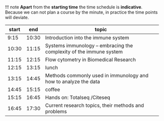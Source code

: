 
!!! note
    **Apart** from the **starting time** the time schedule is **indicative**. Because we can not plan a course by the minute, in practice the time points will deviate. 


| start 	| end   	| topic   	|
|-------	|-------	|---------	|
| 9:15 	| 10:30 	| Introduction into the immune system 	|
| 10:30 	| 11:15 	| Systems immunology – embracing the complexity of the immune system 	|
| 11:15 	| 12:15 	| Flow cytometry in Biomedical Research  	|
| 12:15 	| 13:15 	| lunch 	|
| 13:15 	| 14:45 	| Methods commonly used in immunology and how to analyze the data  	|
| 14:45 	| 15:15 	| coffee  	|
| 15:15 	| 16:45 	| Hands on: Totalseq /Citeseq  	|
| 16:45 	| 17:30 	| Current research topics, their methods and problems  	|
